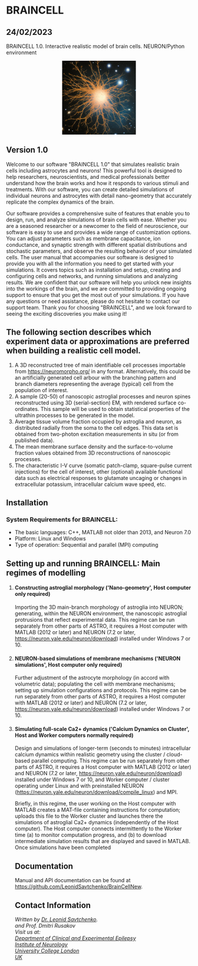 # BRAINCELL
## 24/02/2023


BRAINCELL 1.0. Interactive realistic model of brain cells. NEURON/Python environment
<!-- This is adding a picturet -->
<!--![Brain Cell](https://github.com/LeonidSavtchenko/BrainCellNew/blob/main/2696937247-astrocyte.jpg)-->

<p align="center">
<img src="https://github.com/LeonidSavtchenko/BrainCellNew/blob/main/2696937247-astrocyte.jpg" alt="Brain Cell" width=200 height=200 style="display:block; margin:auto;"/>
</p>

## Version 1.0

<p> 

Welcome to our software "BRAINCELL 1.0" that simulates realistic brain cells including astrocytes and neurons! 
This powerful tool is designed to help researchers, neuroscientists, and medical professionals better understand how the brain works and how it responds to various stimuli and treatments.
With our software, you can create detailed simulations of individual neurons and astrocytes with detail nano-geometry  that accurately replicate the complex dynamics of the brain. 
</p>
<p>
Our software provides a comprehensive suite of features that enable you to design, run, and analyze simulations of brain cells with ease.
Whether you are a seasoned researcher or a newcomer to the field of neuroscience, our software is easy to use and provides a wide range of customization options. 
You can adjust parameters such as membrane capacitance, ion conductance, and synaptic strength with different spatial distributions and stochastic parameters, and observe the resulting behavior of your simulated cells.
The user manual that accompanies our software is designed to provide you with all the information you need to get started with your simulations. 
It covers topics such as installation and setup, creating and configuring cells and networks, and running simulations and analyzing results.
We are confident that our software will help you unlock new insights into the workings of the brain, and we are committed to providing ongoing support to ensure that you get the most out of your simulations. If you have any questions or need assistance, please do not hesitate to contact our support team.
Thank you for choosing "BRAINCELL", and we look forward to seeing the exciting discoveries you make using it!

</p>




<!DOCTYPE html>
<html>
  <head>
    <title>Building a Realistic Cell Model</title>
  </head>
  <body>
    <h2>The following section describes which experiment data or approximations are preferred when building a realistic cell model.</h2>
    <ol>
      <li>A 3D reconstructed tree of main identifiable cell processes importable from <a href="https://neuromorpho.org/">https://neuromorpho.org/</a> in any format. Alternatively, this could be an artificially generated cell arbour with the branching pattern and branch diameters representing the average (typical) cell from the population of interest.</li>
      <li>A sample (20-50) of nanoscopic astroglial processes and neuron spines reconstructed using 3D (serial-section) EM, with rendered surface co-ordinates. This sample will be used to obtain statistical properties of the ultrathin processes to be generated in the model.</li>
      <li>Average tissue volume fraction occupied by astroglia and neuron, as distributed radially from the soma to the cell edges. This data set is obtained from two-photon excitation measurements in situ (or from published data).</li>
      <li>The mean membrane surface density and the surface-to-volume fraction values obtained from 3D reconstructions of nanoscopic processes.</li>
      <li>The characteristic I-V curve (somatic patch-clamp, square-pulse current injections) for the cell of interest, other (optional) available functional data such as electrical responses to glutamate uncaging or changes in extracellular potassium, intracellular calcium wave speed, etc.</li>
    </ol>
	
<h2>Installation</h2>

<h3>System Requirements for BRAINCELL:</h3>
<ul>
  <li>The basic languages: C++, MATLAB not older than 2013, and Neuron 7.0</li>
  <li>Platform: Linux and Windows</li>
  <li>Type of operation: Sequential and parallel (MPI) computing</li>
</ul>

<h2>Setting up and running BRAINCELL: Main regimes of modelling</h2>

<ol>
  <li>
    <h4>Constructing astroglial morphology ('Nano-geometry', Host computer only required)</h4>
    <p>Importing the 3D main-branch morphology of astroglia into NEURON; generating, within the NEURON environment, the nanoscopic astroglial protrusions that reflect experimental data. This regime can be run separately from other parts of ASTRO, it requires a Host computer with MATLAB (2012 or later) and NEURON (7.2 or later, <a href="https://neuron.yale.edu/neuron/download">https://neuron.yale.edu/neuron/download</a>) installed under Windows 7 or 10.</p>
  </li>
  
  <li>
    <h4>NEURON-based simulations of membrane mechanisms ('NEURON simulations', Host computer only required)</h4>
    <p>Further adjustment of the astrocyte morphology (in accord with volumetric data); populating the cell with membrane mechanisms; setting up simulation configurations and protocols. This regime can be run separately from other parts of ASTRO, it requires a Host computer with MATLAB (2012 or later) and NEURON (7.2 or later, <a href="https://neuron.yale.edu/neuron/download">https://neuron.yale.edu/neuron/download</a>) installed under Windows 7 or 10.</p>
  </li>
  
  <li>
    <h4>Simulating full-scale Ca2+ dynamics ('Calcium Dynamics on Cluster', Host and Worker computers normally required)</h4>
    <p>Design and simulations of longer-term (seconds to minutes) intracellular calcium dynamics within realistic geometry using the cluster / cloud-based parallel computing. This regime can be run separately from other parts of ASTRO, it requires a Host computer with MATLAB (2012 or later) and NEURON (7.2 or later, <a href="https://neuron.yale.edu/neuron/download">https://neuron.yale.edu/neuron/download</a>) installed under Windows 7 or 10, and Worker computer / cluster operating under Linux and with preinstalled NEURON (<a href="https://neuron.yale.edu/neuron/download/compile_linux">https://neuron.yale.edu/neuron/download/compile_linux</a>) and MPI.</p>
    <p>Briefly, in this regime, the user working on the Host computer with MATLAB creates a MAT-file containing instructions for computation; uploads this file to the Worker cluster and launches there the simulations of astroglial Ca2+ dynamics (independently of the Host computer). The Host computer connects intermittently to the Worker time (a) to monitor computation progress, and (b) to download intermediate simulation results that are displayed and saved in MATLAB. Once simulations have been completed

<section>
      <h2>Documentation</h2>
      <p>Manual and API documentation can be found at <a href="https://github.com/LeonidSavtchenko/BrainCellNew">https://github.com/LeonidSavtchenko/BrainCellNew</a>.</p>
    </section>
    <section>
      <h2>Contact Information</h2>
      <address>
        Written by <a href="mailto:savtchenko#yahoo.com">Dr. Leonid Savtchenko</a>.<br> and Prof. Dmitri Rusakov<br>
        Visit us at:<br>
        <a href="http://www.ucl.ac.uk/ion/departments/epilepsy/themes/synaptic-imaging">Department of Clinical and Experimental Epilepsy<br>Institute of Neurology<br>University College London<br>UK</a>
      </address>
    </section>
  </body>
</html>
